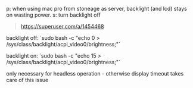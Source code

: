 p: when using mac pro from stoneage as server, backlight (and lcd) stays on wasting power.
s: turn backlight off

> https://superuser.com/a/1454468

backlight off:
´sudo bash -c "echo 0 > /sys/class/backlight/acpi_video0/brightness;"´

backlight on:
´sudo bash -c "echo 15 > /sys/class/backlight/acpi_video0/brightness;"´

only necessary for headless operation - otherwise display timeout takes care of this issue
